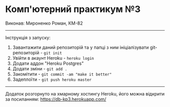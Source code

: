 # Комп'ютерний практикум №3

Виконав: Мироненко Роман, КМ-82
    
____
 
 Інструкція з запуску: 
   1) Завантажити даний репозиторій та у папці з ним ініціалізувати git-репозиторій - `git init`
   2) Увійти в акаунт Heroku - `heroku login`
   3) Додати аддон "Heroku Postgres"
   4) Додати зміни - `git add .`
   5) Закомітити - `git commit -am "make it better"`
   6) Задеплоїти - `git push heroku master`

----

Додаток розгорнуто на хмарному хостингу Heroku, його можна відкрити за посиланням: https://db-kp3.herokuapp.com/

